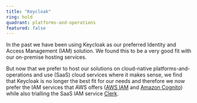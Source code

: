 ```yaml
---
title: "Keycloak"
ring: hold
quadrant: platforms-and-operations
featured: false
---
```


In the past we have been using Keycloak as our preferred Identity and Access Management (IAM) solution. We found this to be a very good fit with our on-premise hosting services. 

But now that we prefer to host our solutions on cloud-native platforms-and-operations and use (SaaS) cloud services where it makes sense, we find that Keycloak is no longer the best fit for our needs and therefore we now prefer the IAM services that AWS offers (<a href="aws-iam.html">AWS IAM</a> and <a href="amazon-cognito.html">Amazon Cognito</a>) while also trialling the SaaS IAM service <a href="clerk.html">Clerk</a>.

